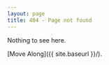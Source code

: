 ```yaml
---
layout: page
title: 404 - Page not found
---
```


Nothing to see here.

[Move Along]({{ site.baseurl }}/).
